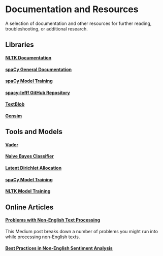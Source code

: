 # Documentation and Resources
A selection of documentation and other resources for further reading, troubleshooting, or additional research.

## Libraries

#### <a name="nltk"></a>[NLTK Documentation](https://www.nltk.org/)

#### <a name="spacy"></a>[spaCy General Documentation](https://spacy.io/api/doc)

#### [spaCy Model Training](https://spacy.io/usage/training)

#### [spacy-lefff GitHub Repository](https://github.com/sammous/spacy-lefff)

#### <a name="blob"></a>[TextBlob](https://textblob.readthedocs.io/en/dev/)

#### <a name="gensim"></a>[Gensim](https://radimrehurek.com/gensim/auto_examples/index.html#documentation)


## Tools and Models

#### <a name="vader"></a>[Vader](https://www.nltk.org/api/nltk.sentiment.html#module-nltk.sentiment.vader)

#### <a name="naive"></a>[Naive Bayes Classifier](https://www.nltk.org/api/nltk.sentiment.html#module-nltk.sentiment.sentiment_analyzer)

#### <a name="LDA"></a>[Latent Dirichlet Allocation](https://towardsdatascience.com/lda-topic-modeling-an-explanation-e184c90aadcd)

#### [spaCy Model Training](https://spacy.io/usage/training)

#### [NLTK Model Training](https://www.nltk.org/book/ch06.html)


## Online Articles

#### [Problems with Non-English Text Processing](https://medium.com/krakensystems-blog/text-processing-problems-with-non-english-languages-82822d0945dd) 
This Medium post breaks down a number of problems you might run into while processing non-English texts.

#### [Best Practices in Non-English Sentiment Analysis](https://towardsdatascience.com/to-translate-or-not-to-translate-best-practices-in-non-english-sentiment-analysis-144a53613913)

